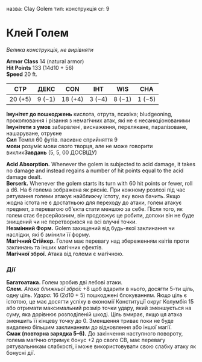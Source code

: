 назва: Clay Golem тип: конструкція cr: 9

# Клей Голем
_Велика конструкція, не вирівняти_

**Armor Class** 14 (natural armor)    
**Hit Points** 133 (14d10 + 56)    
**Speed** 20 ft.

| СТР     | ДЕКС   | CON     | ІНТ    | WIS    | CHA    |
| ------- | ------ | ------- | ------ | ------ | ------ |
| 20 (+5) | 9 (−1) | 18 (+4) | 3 (−4) | 8 (−1) | 1 (−5) |

**Імунітет до пошкоджень** кислота, отрута, психіка; bludgeoning, проколювання і різання з немагічних атак, які не є несанкціонованими    
**Імунітети з умов** забарвлені, виснаження, перелякане, паралізоване, нашаруване, отруєне    
**Сил** Темпл 60 футів. пасивне сприйняття 9    
**мови** розуміє мови свого творця, але не може говорити    
виклик**Завдань** (5, 5, 00 ДОСВІДУ)

**Acid Absorption.** Whenever the golem is subjected to acid damage, it takes no damage and instead regains a number of hit points equal to the acid damage dealt.    
**Berserk.** Whenever the golem starts its turn with 60 hit points or fewer, roll a d6. На 6 голема зображена як рясніє. При кожному розлозі під час рятування големи атакує найближчу істоту, яку вона бачить. Якщо жодна істота не є достатньою для переходу до атаки, голем атакує предмет, з перевагою об'єкта стати меншою за себе. Після того, як голем стає берсерйозним, він продовжує це робити, допоки він не буде знищений чи не перетворився на всі влучні точки.    
**Незмінний Форм.** Golem захищений від будь-якої заклинання чи наслідки, які б змінили її форму.    
**Магічний Стійкер.** Голем має перевагу над збереженням квітів проти заклинань та інших магічних ефектів.    
**Магічної зброї.** Атака від големи є магічною.

### Дії
**Багатоатака.** Голем зробив дві лебові атаки.    
**Слем.** _Атака ближньої зброї:_ +8 щоб вдарити в нього, досягти 5-ти ціль, одну ціль. _Удара:_ 16 (2d10 + 5) пошкоджені блокуванням. Якщо ціль є істотою, це має досягти успіху в економії Конституції округ Колумбія 15 або отримати максимальний розмір точки удару, який зменшується на суму, яка дорівнює розподіленій шкоді. Ціль вмирає, якщо ця атака зменшить її кінцеву точку до 0. Зменшення триває поки не буде видалено більшим заклинанням до відновлення або іншої магії.    
**Смак (повторна зарядка 5–6).** До закінчення наступного повороту, голема магічно отримує бонус +2 до свого СВ, має перевагу рятувальникам слабкості, і може використовувати свою слабку атаку як бонусні дії.